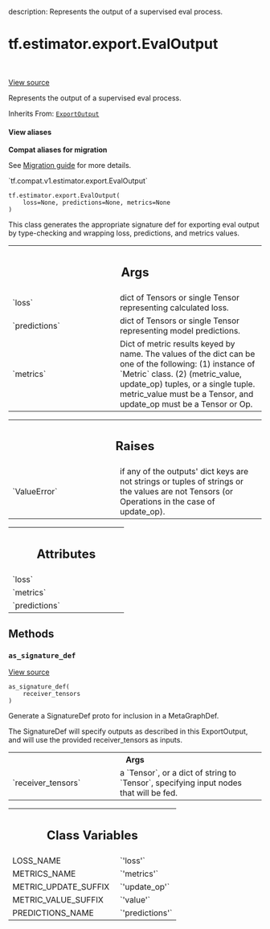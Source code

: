 description: Represents the output of a supervised eval process.

<div itemscope itemtype="http://developers.google.com/ReferenceObject">
<meta itemprop="name" content="tf.estimator.export.EvalOutput" />
<meta itemprop="path" content="Stable" />
<meta itemprop="property" content="__init__"/>
<meta itemprop="property" content="as_signature_def"/>
<meta itemprop="property" content="LOSS_NAME"/>
<meta itemprop="property" content="METRICS_NAME"/>
<meta itemprop="property" content="METRIC_UPDATE_SUFFIX"/>
<meta itemprop="property" content="METRIC_VALUE_SUFFIX"/>
<meta itemprop="property" content="PREDICTIONS_NAME"/>
</div>

# tf.estimator.export.EvalOutput

<!-- Insert buttons and diff -->

<table class="tfo-notebook-buttons tfo-api nocontent" align="left">

</table>

<a target="_blank" class="external" href="/code/stable/tensorflow/python/saved_model/model_utils/export_output.py">View source</a>



Represents the output of a supervised eval process.

Inherits From: [`ExportOutput`](../../../tf/estimator/export/ExportOutput.md)

<section class="expandable">
  <h4 class="showalways">View aliases</h4>
  <p>
<b>Compat aliases for migration</b>
<p>See
<a href="https://www.tensorflow.org/guide/migrate">Migration guide</a> for
more details.</p>
<p>`tf.compat.v1.estimator.export.EvalOutput`</p>
</p>
</section>

<pre class="devsite-click-to-copy prettyprint lang-py tfo-signature-link">
<code>tf.estimator.export.EvalOutput(
    loss=None, predictions=None, metrics=None
)
</code></pre>



<!-- Placeholder for "Used in" -->

This class generates the appropriate signature def for exporting
eval output by type-checking and wrapping loss, predictions, and metrics
values.

<!-- Tabular view -->
 <table class="responsive fixed orange">
<colgroup><col width="214px"><col></colgroup>
<tr><th colspan="2"><h2 class="add-link">Args</h2></th></tr>

<tr>
<td>
`loss`
</td>
<td>
dict of Tensors or single Tensor representing calculated loss.
</td>
</tr><tr>
<td>
`predictions`
</td>
<td>
dict of Tensors or single Tensor representing model
predictions.
</td>
</tr><tr>
<td>
`metrics`
</td>
<td>
Dict of metric results keyed by name.
The values of the dict can be one of the following:
(1) instance of `Metric` class.
(2) (metric_value, update_op) tuples, or a single tuple.
metric_value must be a Tensor, and update_op must be a Tensor or Op.
</td>
</tr>
</table>



<!-- Tabular view -->
 <table class="responsive fixed orange">
<colgroup><col width="214px"><col></colgroup>
<tr><th colspan="2"><h2 class="add-link">Raises</h2></th></tr>

<tr>
<td>
`ValueError`
</td>
<td>
if any of the outputs' dict keys are not strings or tuples of
strings or the values are not Tensors (or Operations in the case of
update_op).
</td>
</tr>
</table>





<!-- Tabular view -->
 <table class="responsive fixed orange">
<colgroup><col width="214px"><col></colgroup>
<tr><th colspan="2"><h2 class="add-link">Attributes</h2></th></tr>

<tr>
<td>
`loss`
</td>
<td>

</td>
</tr><tr>
<td>
`metrics`
</td>
<td>

</td>
</tr><tr>
<td>
`predictions`
</td>
<td>

</td>
</tr>
</table>



## Methods

<h3 id="as_signature_def"><code>as_signature_def</code></h3>

<a target="_blank" class="external" href="/code/stable/tensorflow/python/saved_model/model_utils/export_output.py">View source</a>

<pre class="devsite-click-to-copy prettyprint lang-py tfo-signature-link">
<code>as_signature_def(
    receiver_tensors
)
</code></pre>

Generate a SignatureDef proto for inclusion in a MetaGraphDef.

The SignatureDef will specify outputs as described in this ExportOutput,
and will use the provided receiver_tensors as inputs.

<!-- Tabular view -->
 <table class="responsive fixed orange">
<colgroup><col width="214px"><col></colgroup>
<tr><th colspan="2">Args</th></tr>

<tr>
<td>
`receiver_tensors`
</td>
<td>
a `Tensor`, or a dict of string to `Tensor`, specifying
input nodes that will be fed.
</td>
</tr>
</table>







<!-- Tabular view -->
 <table class="responsive fixed orange">
<colgroup><col width="214px"><col></colgroup>
<tr><th colspan="2"><h2 class="add-link">Class Variables</h2></th></tr>

<tr>
<td>
LOSS_NAME<a id="LOSS_NAME"></a>
</td>
<td>
`'loss'`
</td>
</tr><tr>
<td>
METRICS_NAME<a id="METRICS_NAME"></a>
</td>
<td>
`'metrics'`
</td>
</tr><tr>
<td>
METRIC_UPDATE_SUFFIX<a id="METRIC_UPDATE_SUFFIX"></a>
</td>
<td>
`'update_op'`
</td>
</tr><tr>
<td>
METRIC_VALUE_SUFFIX<a id="METRIC_VALUE_SUFFIX"></a>
</td>
<td>
`'value'`
</td>
</tr><tr>
<td>
PREDICTIONS_NAME<a id="PREDICTIONS_NAME"></a>
</td>
<td>
`'predictions'`
</td>
</tr>
</table>

